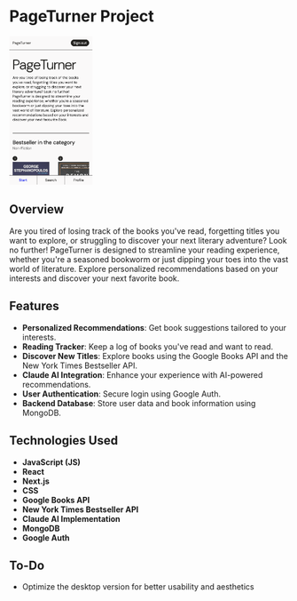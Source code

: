 # PageTurner Project

<img src="/public/screen.png" alt="Screen" width="150px" />

## Overview

Are you tired of losing track of the books you've read, forgetting titles you want to explore, or struggling to discover your next literary adventure? Look no further! PageTurner is designed to streamline your reading experience, whether you're a seasoned bookworm or just dipping your toes into the vast world of literature. Explore personalized recommendations based on your interests and discover your next favorite book.

## Features

- **Personalized Recommendations**: Get book suggestions tailored to your interests.
- **Reading Tracker**: Keep a log of books you've read and want to read.
- **Discover New Titles**: Explore books using the Google Books API and the New York Times Bestseller API.
- **Claude AI Integration**: Enhance your experience with AI-powered recommendations.
- **User Authentication**: Secure login using Google Auth.
- **Backend Database**: Store user data and book information using MongoDB.

## Technologies Used

- **JavaScript (JS)**
- **React**
- **Next.js**
- **CSS**
- **Google Books API**
- **New York Times Bestseller API**
- **Claude AI Implementation**
- **MongoDB**
- **Google Auth**

## To-Do

- Optimize the desktop version for better usability and aesthetics
